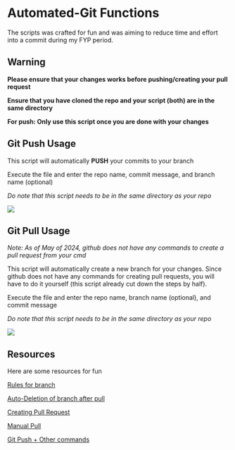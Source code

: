 # Automated-Git Functions


The scripts was crafted for fun and was aiming to reduce time and effort into a commit during my FYP period.


## Warning


**Please ensure that your changes works before pushing/creating your pull request**


**Ensure that you have cloned the repo and your script (both) are in the same directory**


**For push: Only use this script once you are done with your changes**


## Git Push Usage


This script will automatically **PUSH** your commits to your branch


Execute the file and enter the repo name, commit message, and branch name (optional)


*Do note that this script needs to be in the same directory as your repo*


![](https://imgur.com/EVAnWwV.png)


## Git Pull Usage


*Note: As of May of 2024, github does not have any commands to create a pull request from your cmd*


This script will automatically create a new branch for your changes. Since github does not have any commands for creating pull requests, you will have to do it yourself (this script already cut down the steps by half).


Execute the file and enter the repo name, branch name (optional), and commit message


*Do note that this script needs to be in the same directory as your repo*


![](https://imgur.com/bVuHnNJ.png)


## Resources


Here are some resources for fun


[Rules for branch](https://docs.github.com/en/repositories/configuring-branches-and-merges-in-your-repository/managing-rulesets/about-rulesets)


[Auto-Deletion of branch after pull](https://docs.github.com/en/repositories/configuring-branches-and-merges-in-your-repository/configuring-pull-request-merges/managing-the-automatic-deletion-of-branches)


[Creating Pull Request](https://docs.github.com/en/pull-requests/collaborating-with-pull-requests/proposing-changes-to-your-work-with-pull-requests/creating-a-pull-request)


[Manual Pull](https://gist.github.com/ross-spencer/9c5c1f59212638c7c891d393087db6d1)


[Git Push + Other commands](https://github.com/git-guides/git-push)
